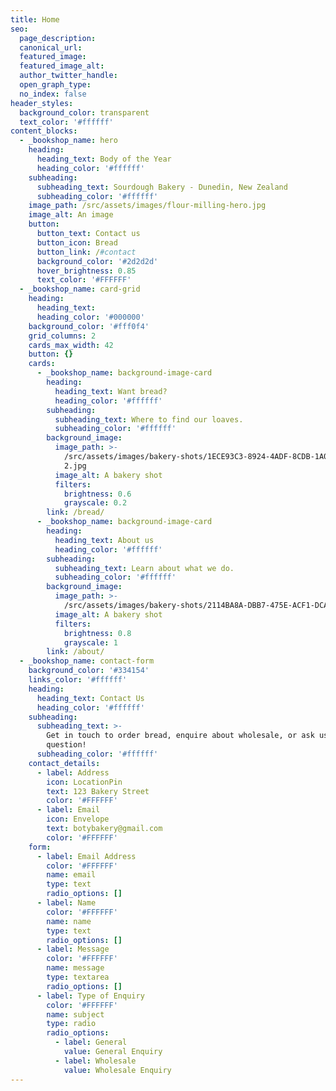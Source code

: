 ```yaml
---
title: Home
seo:
  page_description:
  canonical_url:
  featured_image:
  featured_image_alt:
  author_twitter_handle:
  open_graph_type:
  no_index: false
header_styles:
  background_color: transparent
  text_color: '#ffffff'
content_blocks:
  - _bookshop_name: hero
    heading:
      heading_text: Body of the Year
      heading_color: '#ffffff'
    subheading:
      subheading_text: Sourdough Bakery - Dunedin, New Zealand
      subheading_color: '#ffffff'
    image_path: /src/assets/images/flour-milling-hero.jpg
    image_alt: An image
    button:
      button_text: Contact us
      button_icon: Bread
      button_link: /#contact
      background_color: '#2d2d2d'
      hover_brightness: 0.85
      text_color: '#FFFFFF'
  - _bookshop_name: card-grid
    heading:
      heading_text:
      heading_color: '#000000'
    background_color: '#fff0f4'
    grid_columns: 2
    cards_max_width: 42
    button: {}
    cards:
      - _bookshop_name: background-image-card
        heading:
          heading_text: Want bread?
          heading_color: '#ffffff'
        subheading:
          subheading_text: Where to find our loaves.
          subheading_color: '#ffffff'
        background_image:
          image_path: >-
            /src/assets/images/bakery-shots/1ECE93C3-8924-4ADF-8CDB-1A02D6D1CC04
            2.jpg
          image_alt: A bakery shot
          filters:
            brightness: 0.6
            grayscale: 0.2
        link: /bread/
      - _bookshop_name: background-image-card
        heading:
          heading_text: About us
          heading_color: '#ffffff'
        subheading:
          subheading_text: Learn about what we do.
          subheading_color: '#ffffff'
        background_image:
          image_path: >-
            /src/assets/images/bakery-shots/2114BA8A-DBB7-475E-ACF1-DCA06107A23F.jpg
          image_alt: A bakery shot
          filters:
            brightness: 0.8
            grayscale: 1
        link: /about/
  - _bookshop_name: contact-form
    background_color: '#334154'
    links_color: '#ffffff'
    heading:
      heading_text: Contact Us
      heading_color: '#ffffff'
    subheading:
      subheading_text: >-
        Get in touch to order bread, enquire about wholesale, or ask us a
        question!
      subheading_color: '#ffffff'
    contact_details:
      - label: Address
        icon: LocationPin
        text: 123 Bakery Street
        color: '#FFFFFF'
      - label: Email
        icon: Envelope
        text: botybakery@gmail.com
        color: '#FFFFFF'
    form:
      - label: Email Address
        color: '#FFFFFF'
        name: email
        type: text
        radio_options: []
      - label: Name
        color: '#FFFFFF'
        name: name
        type: text
        radio_options: []
      - label: Message
        color: '#FFFFFF'
        name: message
        type: textarea
        radio_options: []
      - label: Type of Enquiry
        color: '#FFFFFF'
        name: subject
        type: radio
        radio_options:
          - label: General
            value: General Enquiry
          - label: Wholesale
            value: Wholesale Enquiry
---
```

